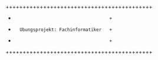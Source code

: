 +++++++++++++++++++++++++++++++++++++++++++
+                                         +
+       Übungsprojekt: Fachinformatiker   +
+                                         +
+++++++++++++++++++++++++++++++++++++++++++